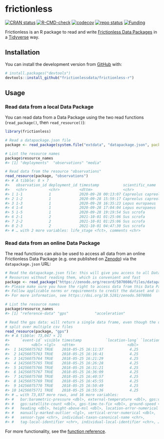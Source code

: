 
<!-- README.md is generated from README.Rmd. Please edit that file -->

# frictionless

<!-- badges: start -->

[![CRAN
status](https://www.r-pkg.org/badges/version/frictionless)](https://CRAN.R-project.org/package=frictionless)
[![R-CMD-check](https://github.com/frictionlessdata/frictionless-r/workflows/R-CMD-check/badge.svg)](https://github.com/frictionlessdata/frictionless-r/actions)
[![codecov](https://codecov.io/gh/frictionlessdata/frictionless-r/branch/main/graph/badge.svg?token=bKtiHW21K0)](https://codecov.io/gh/frictionlessdata/frictionless-r)
[![repo
status](https://www.repostatus.org/badges/latest/active.svg)](https://www.repostatus.org/#active)
[![Funding](https://img.shields.io/static/v1?label=powered+by&message=lifewatch.be&labelColor=1a4e8a&color=f15922)](https://lifewatch.be/)
<!-- badges: end -->

Frictionless is an R package to read and write [Frictionless Data
Packages](https://specs.frictionlessdata.io/data-package/) in a
[Tidyverse](https://www.tidyverse.org/) way.

## Installation

You can install the development version from
[GitHub](https://github.com/) with:

``` r
# install.packages("devtools")
devtools::install_github("frictionlessdata/frictionless-r")
```

## Usage

### Read data from a local Data Package

You can read data from a Data Package using the two read functions
(`read_package()`, then `read_resource()`):

``` r
library(frictionless)

# Read a datapackage.json file
package <- read_package(system.file("extdata", "datapackage.json", package = "frictionless"))

# List the resource names
package$resource_names
#> [1] "deployments"  "observations" "media"

# Read data from the resource "observations"
read_resource(package, "observations")
#> # A tibble: 8 × 7
#>   observation_id deployment_id timestamp           scientific_name     count
#>   <chr>          <chr>         <dttm>              <chr>               <dbl>
#> 1 1-1            1             2020-09-28 00:13:07 Capreolus capreolus     1
#> 2 1-2            1             2020-09-28 15:59:17 Capreolus capreolus     1
#> 3 1-3            1             2020-09-28 16:35:23 Lepus europaeus         1
#> 4 1-4            1             2020-09-28 17:04:04 Lepus europaeus         1
#> 5 1-5            1             2020-09-28 19:19:54 Sus scrofa              2
#> 6 2-1            2             2021-10-01 01:25:06 Sus scrofa              1
#> 7 2-2            2             2021-10-01 01:25:06 Sus scrofa              1
#> 8 2-3            2             2021-10-01 04:47:30 Sus scrofa              1
#> # … with 2 more variables: life_stage <fct>, comments <chr>
```

### Read data from an online Data Package

The read functions can also be used to access all data from an online
Frictionless Data Package (e.g. one published on
[Zenodo](https://doi.org/10.5281/zenodo.5070086)) via the
`datapackage.json` URL:

``` r
# Read the datapackage.json file: this will give you access to all Data 
# Resources without reading them, which is convenient and fast
package <- read_package("https://zenodo.org/record/5070086/files/datapackage.json")
#> Please make sure you have the right to access data from this Data Package for your intended use.
#> Follow applicable norms or requirements to credit the dataset and its authors.
#> For more information, see https://doi.org/10.5281/zenodo.5070086

# List the resource names
package$resource_names
#> [1] "reference-data" "gps"            "acceleration"

# Read the gps data: will return a single data frame, even though the data are 
# split over multiple csv files
read_resource(package, "gps")
#> # A tibble: 73,047 × 21
#>     `event-id` visible timestamp           `location-long` `location-lat`
#>          <dbl> <lgl>   <dttm>                        <dbl>          <dbl>
#>  1 14256075762 TRUE    2018-05-25 16:11:37            4.25           51.3
#>  2 14256075763 TRUE    2018-05-25 16:16:41            4.25           51.3
#>  3 14256075764 TRUE    2018-05-25 16:21:29            4.25           51.3
#>  4 14256075765 TRUE    2018-05-25 16:26:28            4.25           51.3
#>  5 14256075766 TRUE    2018-05-25 16:31:21            4.25           51.3
#>  6 14256075767 TRUE    2018-05-25 16:36:09            4.25           51.3
#>  7 14256075768 TRUE    2018-05-25 16:40:57            4.25           51.3
#>  8 14256075769 TRUE    2018-05-25 16:45:55            4.25           51.3
#>  9 14256075770 TRUE    2018-05-25 16:50:49            4.25           51.3
#> 10 14256075771 TRUE    2018-05-25 16:55:36            4.25           51.3
#> # … with 73,037 more rows, and 16 more variables:
#> #   bar:barometric-pressure <dbl>, external-temperature <dbl>, gps:dop <dbl>,
#> #   gps:satellite-count <dbl>, gps-time-to-fix <dbl>, ground-speed <dbl>,
#> #   heading <dbl>, height-above-msl <dbl>, location-error-numerical <dbl>,
#> #   manually-marked-outlier <lgl>, vertical-error-numerical <dbl>,
#> #   sensor-type <chr>, individual-taxon-canonical-name <chr>,
#> #   tag-local-identifier <chr>, individual-local-identifier <chr>, …
```

For more functionality, see the [function
reference](https://frictionlessdata.github.io/frictionless-r/reference/index.html).

